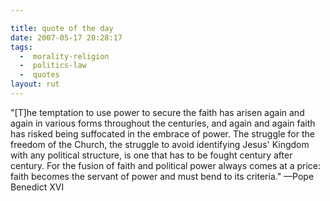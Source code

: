 ```yaml
---

title: quote of the day
date: 2007-05-17 20:28:17
tags:
  -  morality-religion
  -  politics-law
  -  quotes
layout: rut
---
```


"[T]he temptation to use power to secure the faith has arisen again and again in various forms throughout the centuries, and again and again faith has risked being suffocated in the embrace of power. The struggle for the freedom of the Church, the struggle to avoid identifying Jesus' Kingdom with any political structure, is one that has to be fought century after century. For the fusion of faith and political power always comes at a price: faith becomes the servant of power and must bend to its criteria." &mdash;Pope Benedict XVI
